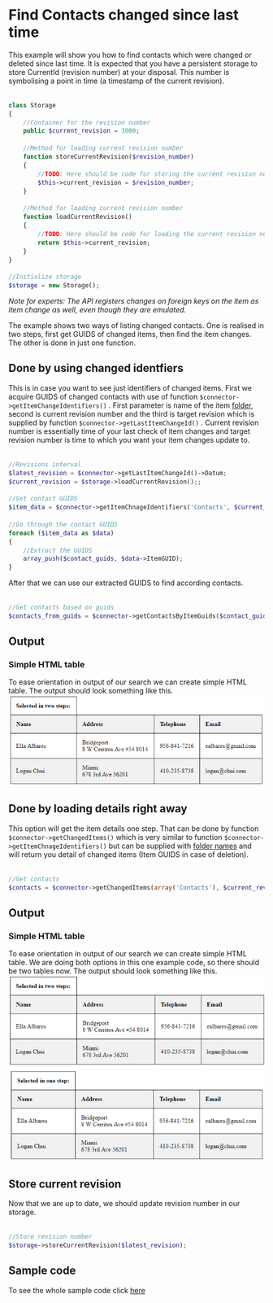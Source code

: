 

# Find Contacts changed since last time
This example will show you how to find contacts which were changed or deleted since last time. It is expected that you have a persistent storage to store CurrentId (revision number) at your disposal. This number is symbolising a point in time (a timestamp of the current revision).

```php

class Storage
{
	//Container for the revision number
	public $current_revision = 3000;

	//Method for loading current revision number
	function storeCurrentRevision($revision_number)
	{
		//TODO: Here should be code for storing the current revision number from persistent storage.
		$this->current_revision = $revision_number;
	}
	
	//Method for loading current revision number
	function loadCurrentRevision()
	{
		//TODO: Here should be code for loading the current revision number from persistent storage.
		return $this->current_revision;
	}
}

//Initialize storage
$storage = new Storage();

```
*Note for experts: The API registers changes on foreign keys on the item as item change as well, even though they are emulated.* 

The example shows two ways of listing changed contacts. One is realised in two steps, first get GUIDS of changed items, then find the item changes. The other is done in just one function. 

## Done by using changed identfiers
This is in case you want to see just identifiers of changed items. First we acquire GUIDS of changed contacts with use of function ```$connector->getItemChangeIdentifiers()``` . First parameter is name of the item [folder](/../../blob/master/FolderNames.md), second is current revision number and the third is target revision which is supplied by function ```$connector->getLastItemChangeId()``` . Current revision number is essentially time of your last check of item changes and target revision number is time to which you want your item changes update to.


```php

//Revisions interval
$latest_revision = $connector->getLastItemChangeId()->Datum;
$current_revision = $storage->loadCurrentRevision();;

//Get contact GUIDS
$item_data = $connector->getItemChnageIdentifiers('Contacts', $current_revision, $latest_revision)->Data;

//Go through the contact GUIDS
foreach ($item_data as $data)
{
    //Extract the GUIDS
    array_push($contact_guids, $data->ItemGUID);
}

```

After that we can use our extracted GUIDS to find according contacts.

```php

//Get contacts based on guids
$contacts_from_guids = $connector->getContactsByItemGuids($contact_guids)->Data;

```

## Output

### Simple HTML table
To ease orientation in output of our search we can create simple HTML table. The output should look something like this.
![example output](Images/sample_output_one.PNG)

## Done by loading details right away
This option will get the item details one step. That can be done by function ```$connector->getChangedItems()``` which is very similar to function  ```$connector->getItemChnageIdentifiers()``` but can be supplied with [folder names](/../../blob/master/FolderNames.md) and will return you detail of changed items (Item GUIDS in case of deletion).

```php

//Get contacts
$contacts = $connector->getChangedItems(array('Contacts'), $current_revision, $latest_revision)->Data[0]->ChangedItems;
```

## Output

### Simple HTML table
To ease orientation in output of our search we can create simple HTML table. We are doing both options in this one example code, so there should be two tables now. The output should look something like this.
![example output](Images/sample_output_two.PNG)

## Store current revision
Now that we are up to date, we should update revision number in our storage.
```php

//Store revision number
$storage->storeCurrentRevision($latest_revision);
```

## Sample code
To see the whole sample code click [here](sample_code.php)